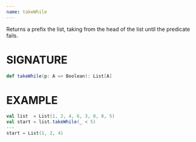 ```yaml
---
name: takeWhile
---
```


Returns a prefix the list, taking from the head of the list until the predicate fails.

# SIGNATURE
```scala
def takeWhile(p: A => Boolean): List[A]
```

# EXAMPLE
```scala
val list  = List(1, 2, 4, 6, 3, 0, 8, 5)
val start = list.takeWhile(_ < 5)
---
start = List(1, 2, 4)
```

